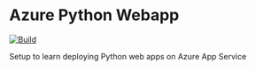 # Azure Python Webapp

[![Build](https://github.com/kamalpy/azure-webapp-python/actions/workflows/master_kamalweb.yml/badge.svg?branch=master)](https://github.com/kamalpy/azure-webapp-python/actions/workflows/master_kamalweb.yml)

Setup to learn deploying Python web apps on Azure App Service
